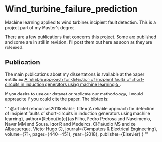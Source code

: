 # Wind_turbine_failure_prediction
Machine learning applied to wind turbines incipient fault detection. This is a project part of my Master's degree.

There are a few publications that concerns this project. Some are published and some are in still in revision.
I'll post them out here as soon as they are released.

## Publication

The main publications about my dissertations is available at the paper entitle as [A reliable approach for detection of incipient faults of short-circuits in induction generators using machine learning☆
](https://www.sciencedirect.com/science/article/pii/S0045790618307584).

If you desire to use our dataset or replicate our methodology, I would appreacite if you could cite the paper. The bibtex is:

'''
@article{
  rebouccas2018reliable,
  title={A reliable approach for detection of incipient faults of short-circuits in induction generators using machine learning},
  author={Rebou{\c{c}}as Filho, Pedro Pedrosa and Nascimento, Navar MM and Sousa, Igor R and Medeiros, Cl{\'a}udio MS and de Albuquerque, Victor Hugo C},
  journal={Computers \& Electrical Engineering},
  volume={71},
  pages={440--451},
  year={2018},
  publisher={Elsevier}
}
'''
